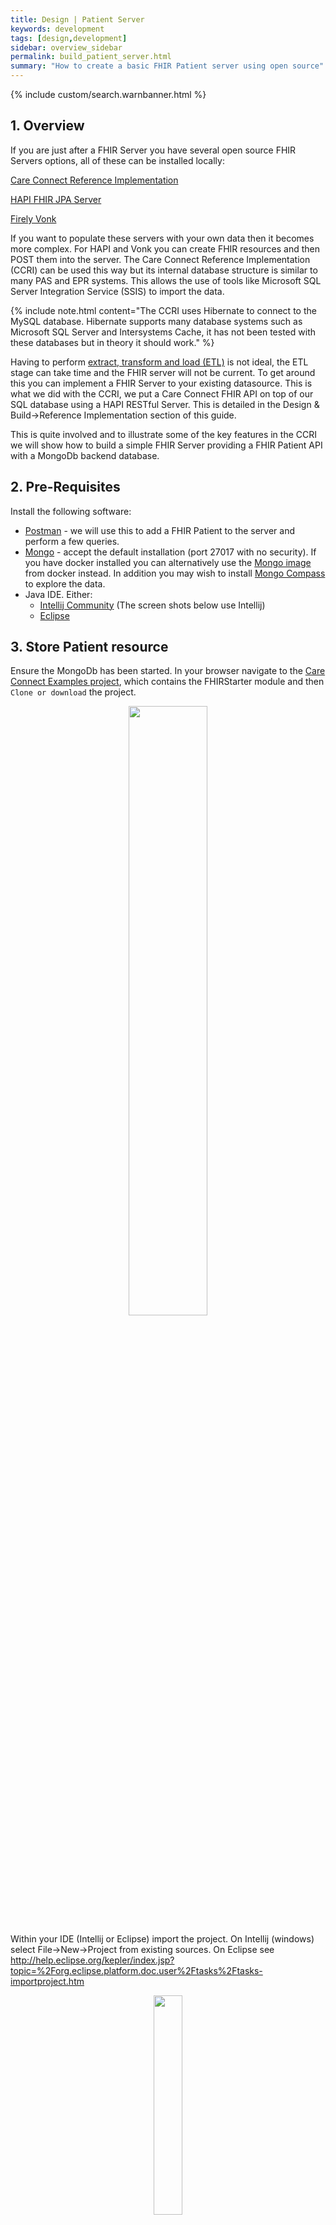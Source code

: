```yaml
---
title: Design | Patient Server
keywords: development
tags: [design,development]
sidebar: overview_sidebar
permalink: build_patient_server.html
summary: "How to create a basic FHIR Patient server using open source"
---
```


{% include custom/search.warnbanner.html %}

## 1. Overview ##

If you are just after a FHIR Server you have several open source FHIR Servers options, all of these can be installed locally:

[Care Connect Reference Implementation](https://nhsconnect.github.io/CareConnectAPI/build_ri_install.html)

[HAPI FHIR JPA Server](http://hapifhir.io/doc_jpa.html)

[Firely Vonk](http://vonk.fire.ly/)

If you want to populate these servers with your own data then it becomes more complex. For HAPI and Vonk you can create FHIR resources and then POST them into the server. The Care Connect Reference Implementation (CCRI) can be used this way but its internal database structure is similar to many PAS and EPR systems. This allows the use of tools like Microsoft SQL Server Integration Service (SSIS) to import the data.

{% include note.html content="The CCRI uses Hibernate to connect to the MySQL database. Hibernate supports many database systems such as Microsoft SQL Server and Intersystems Cache, it has not been tested with these databases but in theory it should work." %}

Having to perform [extract, transform and load (ETL)](https://en.wikipedia.org/wiki/Extract,_transform,_load) is not ideal, the ETL stage can take time and the FHIR server will not be current. To get around this you can implement a FHIR Server to your existing datasource. This is what we did with the CCRI, we put a Care Connect FHIR API on top of our SQL database using a HAPI RESTful Server. This is detailed in the Design & Build->Reference Implementation section of this guide.

This is quite involved and to illustrate some of the key features in the CCRI we will show how to build a simple FHIR Server providing a FHIR Patient API with a MongoDb backend database.

## 2. Pre-Requisites ##

Install the following software:

*  	[Postman](https://www.getpostman.com/) - we will use this to add a FHIR Patient to the server and perform a few queries.
*   [Mongo](https://docs.mongodb.com/manual/installation) - accept the default installation (port 27017 with no security). If you have docker installed you can alternatively use the [Mongo image](https://hub.docker.com/_/mongo/) from docker instead. In addition you may wish to install [Mongo Compass](https://www.mongodb.com/products/compass) to explore the data.
*   Java IDE. Either:
    *    [Intellij Community](https://www.jetbrains.com/idea/download) (The screen shots below use Intellij)
    *    [Eclipse](http://www.eclipse.org/downloads/packages/eclipse-ide-java-developers/oxygen2)


## 3. Store Patient resource ##

Ensure the MongoDb has been started. In your browser navigate to the [Care Connect Examples project](https://github.com/nhsconnect/careconnect-examples), which contains the FHIRStarter module and then `Clone or download` the project.

<p style="text-align:center;"><img src="images/nosql/GitHub.PNG" style="width:50%;max-width: 50%;"></p>

Within your IDE (Intellij or Eclipse) import the project. On Intellij (windows) select File->New->Project from existing sources. On Eclipse see http://help.eclipse.org/kepler/index.jsp?topic=%2Forg.eclipse.platform.doc.user%2Ftasks%2Ftasks-importproject.htm

 <p style="text-align:center;"><img src="images/nosql/ImportProject.PNG" style="width:30%;max-width: 30%;"></p>

In the screenshot above we've chosen just to import the FHIRStarter project. On the next screen we imported the module as a Maven project and then accepted the defaults in the remaining screens.

On Intellij select spring-boot:run from the Maven Projects menu.

<p style="text-align:center;"><img src="images/nosql/SpringBootRun.PNG" style="width:100%;max-width: 100%;"></p>

For Eclipse, in eclipse Project Explorer, right click the project name -> select "Run As" -> "Maven Build..."
In the goals, enter `spring-boot:run` then click Run button.

A basic FHIR server will now be up and running. To confirm, start POSTMan and GET http://127.0.0.1:8183/STU3/metadata
You will see a FHIR ConformanceStatement returned from the server.

<p style="text-align:center;"><img src="images/nosql/POSTMANmeta.PNG" style="width:80%;max-width: 80%;"></p>

Looking at the return ConformanceStatement you will notice the server supports FHIR Patient and the Create operation.

```xml
      <resource>
           <type value="Patient"></type>
           <profile>
               <reference value="http://hl7.org/fhir/Profile/Patient"></reference>
           </profile>
           <interaction>
               <code value="read"></code>
           </interaction>
       </resource>
```

We will now add a Patient to our server. In POSTMAN the url is http://127.0.0.1:8183/STU3/Patient, the action is POST, under Headers add a `Content-Type` key with a value of `application/fhir+xml`. (If your example is in JSON format set the value to be 'application/fhir+json')

<div markdown="span" class="alert alert-success" role="alert">
POST http://127.0.0.1:8183/STU3/Patient</div>

<p style="text-align:center;"><img src="images/nosql/POSTMANpatientHeaders.PNG" style="width:50%;max-width: 50%;"></p>

Then copy a FHIR Patient into the Body section (We used Patient/1 from the CCRI server in the image below) and then click 'Send'.

<p style="text-align:center;"><img src="images/nosql/POSTMANpatientCreate.PNG" style="width:80%;max-width: 80%;"></p>

The response Status should be `201 Created` which indicates the Patient has been added to the server.

If you installed MongoDb Compass you will be able to view the Patient that was just added. You should notice the patient document is very similar to the FHIR Patient we posted into the database. It's not the same for two reasons, firstly MongoDb uses [BSON](https://en.wikipedia.org/wiki/BSON) although this is very similar to JSON it has a few differences. Secondly we've not just converted the XML/JSON FHIR Patient to BSON, we have used [Spring Data](https://projects.spring.io/spring-data-mongodb/) JPA Entities which will allow us to simplify the search operations will we add later.

<p style="text-align:center;"><img src="images/nosql/POSTMANpatientCompass.PNG" style="width:80%;max-width: 80%;"></p>

That is most of the installation and configuration completed. We have created a FHIR Server using a NoSQL Document database that supports FHIR Patient.


## 4. Retrieve Patient resource ##

We have mentioned the CCRI and this example project are using different database technologies, MongDb a NoSQL database rather than a MySQL a SQL database and also [Spring Data](https://projects.spring.io/spring-data-mongodb/) instead of [Hibernate ORM](http://hibernate.org/). The main reason is we wanted to simplify the description of the FHIR Server components used in the CCRI, both projects are composed in a similar way as shown in the diagram below:


<p style="text-align:center;"><img src="images/nosql/ccri-nosql.jpg" style="width:60%;max-width: 60%;"></p>

As can be seen the HAPI RESTful Server is common to both projects. The configuration of this server can be found in the `fhirStarterRestfulServer.java` shown in the diagram below, configuration is described on the [HAPI Server - REST Server](http://hapifhir.io/doc_rest_server.html) website. The highlighted section shows the PatientProvider which is used to tell the HAPI Server that we support Patient and also where the implementation is. This is also where you can add in security, set default the server to use XML or JSON as default and many other options.

{% include tip.html content="CCRI contains several FHIR Servers using a variety of different configurations including security ([SMART on FHIR](http://docs.smarthealthit.org/)) and interceptors." %}

<p style="text-align:center;"><img src="images/nosql/fhirStarterConfig.PNG" style="width:100%;max-width: 100%;"></p>

The Patient provider is where we configure the FHIR Patient behaviour. HAPI uses annotations to indicate what service the procedures provide. The procedure createPatient in the diagram is annotated with `@Create` which indicates it handles `POST` or create. This procedure then uses a PatientDAO class which uses Spring Data to store the Patient resource in the MongoDb. We will not be covering the DAO class as this is specific to the implementation but an example is provided for you to explore, this is the area where you would need to code your own implementation.

<p style="text-align:center;"><img src="images/nosql/patientProvider.PNG" style="width:100%;max-width: 100%;"></p>

We have now explained some of the workings of the demonstration and have a FHIR server which accepts FHIR Patient resources. Next we will add reading of the Patient resource. The DOA and code for `@Read` is provided, to enable this we need to stop the Server, uncomment the `@Read` procedure and restart the server (`mvn spring-boot:run`).

```java
/*
@Read
public Patient readPatient(HttpServletRequest request, @IdParam IdType internalId) {

    Patient patient = patientDao.read(ctx,internalId);

    return patient;
}
*/
```
Remove the comments.
```java
@Read
public Patient readPatient(HttpServletRequest request, @IdParam IdType internalId) {

    Patient patient = patientDao.read(ctx,internalId);

    return patient;
}
```

Once the server has restarted we can check the metadata to see the changes to the ConformanceStatement (use POSTMan).

<div markdown="span" class="alert alert-success" role="alert">
GET http://127.0.0.1:8183/STU3/metadata</div>

```xml
      <resource>
           <type value="Patient"></type>
           <profile>
               <reference value="http://hl7.org/fhir/Profile/Patient"></reference>
           </profile>
           <interaction>
               <code value="read"></code>
           </interaction>
           <interaction>
               <code value="create"></code>
           </interaction>
       </resource>
```
{% include note.html content="We have an error here. The profile being returned is the base FHIR Patient profile, for Care Connect this should be https://fhir.hl7.org.uk/STU3/StructureDefinition/CareConnect-Patient-1 but we are using the default ConformanceStatement from the HAPI server. We do override this in the CCRI server." %}

To retrieve the Patient we first need to get the id of the Patient used in the MongoDb. In MongoDb this is the `_id`, which can be found either using MongoDb (see the earlier screenshot)

```json
_id : ObjectId("5ac47fd723598f6af80ff1fe")
```

or from the POST we did earlier in POSTMan in the Location header from POST response.

<p style="text-align:center;"><img src="images/nosql/POSTMANheaders.PNG" style="width:80%;max-width: 80%;"></p>

This gives us the following request in POSTMan

<div markdown="span" class="alert alert-success" role="alert">
GET http://127.0.0.1:8183/STU3/Patient/5ac47fd723598f6af80ff1fe</div>

The response is in JSON format but if we wanted XML we can use the `_format=xml` parameter, e.g.

<div markdown="span" class="alert alert-success" role="alert">
GET http://127.0.0.1:8183/STU3/Patient/5ac47fd723598f6af80ff1fe?_format=xml</div>

This is supported out of the box by the HAPI RESTful Server.


## 5. Search Patient resource ##

We have also provided a `@Search` method, locate plus uncomment this and restart the server.

```java
@Search
public List<Resource> searchPatient(HttpServletRequest request,
                                    @OptionalParam(name= Patient.SP_BIRTHDATE) DateRangeParam birthDate,
                                    @OptionalParam(name = Patient.SP_FAMILY) StringParam familyName,
                                    @OptionalParam(name= Patient.SP_GENDER) StringParam gender ,
                                    @OptionalParam(name= Patient.SP_GIVEN) StringParam givenName ,
                                    @OptionalParam(name = Patient.SP_IDENTIFIER) TokenParam identifier,
                                    @OptionalParam(name= Patient.SP_NAME) StringParam name
        , @OptionalParam(name = Patient.SP_RES_ID) TokenParam resid

) {
    List<Resource> results = patientDao.search(ctx,birthDate,familyName,gender,givenName,identifier,name);

    return results;
}
```

Accessing the ConformanceStatement statement now gives:

<div markdown="span" class="alert alert-success" role="alert">
GET http://127.0.0.1:8183/STU3/metadata?_format=xml</div>

```xml
<resource>
     <type value="Patient"></type>
     <profile>
         <reference value="http://hl7.org/fhir/Profile/Patient"></reference>
     </profile>
     <interaction>
         <code value="read"></code>
     </interaction>
     <interaction>
         <code value="create"></code>
     </interaction>
     <interaction>
         <code value="search-type"></code>
     </interaction>
     <searchParam>
         <name value="_id"></name>
         <type value="token"></type>
         <documentation value="The ID of the resource"></documentation>
     </searchParam>
     <searchParam>
         <name value="birthdate"></name>
         <type value="date"></type>
         <documentation value="The patient's date of birth"></documentation>
     </searchParam>
     <searchParam>
         <name value="family"></name>
         <type value="string"></type>
         <documentation value="A portion of the family name of the patient"></documentation>
     </searchParam>
     <searchParam>
         <name value="gender"></name>
         <type value="string"></type>
         <documentation value="Gender of the patient"></documentation>
     </searchParam>
     <searchParam>
         <name value="given"></name>
         <type value="string"></type>
         <documentation value="A portion of the given name of the patient"></documentation>
     </searchParam>
     <searchParam>
         <name value="identifier"></name>
         <type value="token"></type>
         <documentation value="A patient identifier"></documentation>
     </searchParam>
     <searchParam>
         <name value="name"></name>
         <type value="string"></type>
         <documentation value="A server defined search that may match any of the string fields in the HumanName, including family, give, prefix, suffix, suffix, and/or text"></documentation>
     </searchParam>
 </resource>
```
